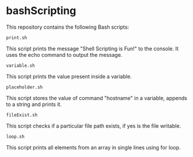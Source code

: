 # bashScripting

This repository contains the following Bash scripts:

`print.sh`

This script prints the message "Shell Scripting is Fun!" to the console. It uses the echo command to output the message.


`variable.sh`

This script prints the value present inside a variable.


`placeholder.sh`

This script stores the value of command "hostname" in a variable, appends to a string and prints it.


`fileExist.sh`

This script checks if a particular file path exists, if yes is the file writable.


`loop.sh`

This script prints all elements from an array in single lines using for loop.
